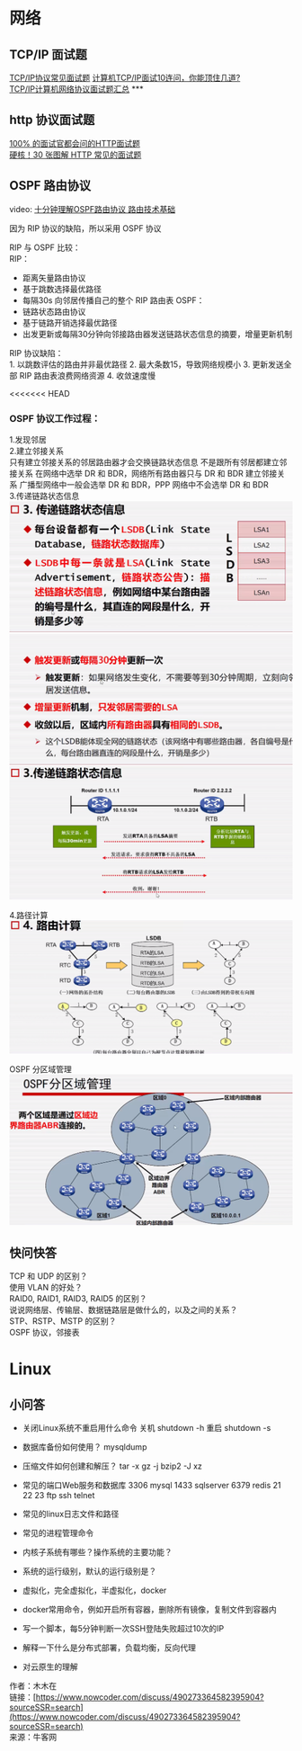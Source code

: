 # 网络  
## TCP/IP 面试题  
[TCP/IP协议常见面试题](https://blog.csdn.net/qq_41696018/article/details/124249818)
[计算机TCP/IP面试10连问，你能顶住几道?](https://zhuanlan.zhihu.com/p/357930679)  
[TCP/IP计算机网络协议面试题汇总](https://zhuanlan.zhihu.com/p/624875367) ***
  
  
## http 协议面试题  
[100% 的面试官都会问的HTTP面试题](https://zhuanlan.zhihu.com/p/135947893)  
[硬核！30 张图解 HTTP 常见的面试题](https://zhuanlan.zhihu.com/p/112010468)    
  
  
## OSPF 路由协议        
        
video: [十分钟理解OSPF路由协议 路由技术基础](https://www.bilibili.com/video/BV1YV41127U5/)
  
因为 RIP 协议的缺陷，所以采用 OSPF 协议  

RIP 与 OSPF 比较：  
RIP：  
* 距离矢量路由协议
* 基于跳数选择最优路径
* 每隔30s 向邻居传播自己的整个 RIP 路由表
OSPF：  
* 链路状态路由协议
* 基于链路开销选择最优路径
* 出发更新或每隔30分钟向邻接路由器发送链路状态信息的摘要，增量更新机制    
  
RIP 协议缺陷：  
	1. 以跳数评估的路由并非最优路径
	2. 最大条数15，导致网络规模小
	3. 更新发送全部 RIP 路由表浪费网络资源
	4. 收敛速度慢  
  
<<<<<<< HEAD
### OSPF 协议工作过程：      
    
1.发现邻居    
2.建立邻接关系    
	只有建立邻接关系的邻居路由器才会交换链路状态信息
	不是跟所有邻居都建立邻接关系
	在网络中选举 DR 和 BDR，网络所有路由器只与 DR 和 BDR 建立邻接关系
	广播型网络中一般会选举 DR 和 BDR，PPP 网络中不会选举 DR 和 BDR  
3.传递链路状态信息    
![](./photo/Pasted%20image%2020240315152415.png)    
![](./photo/Pasted%20image%2020240315152444.png)    
![](./photo/Pasted%20image%2020240315152526.png)    
  
4.路径计算  
![](./photo/Pasted%20image%2020240315152540.png)      


OSPF 分区域管理    
![](./photo/Pasted%20image%2020240315153041.png)    
    

  
  
## 快问快答  
  
TCP 和 UDP 的区别？  
使用 VLAN 的好处？  
RAID0, RAID1, RAID3, RAID5 的区别？  
说说网络层、传输层、数据链路层是做什么的，以及之间的关系？  
STP、RSTP、MSTP 的区别？  
OSPF 协议，邻接表  


  


# Linux  
## 小问答  
- 关闭Linux系统不重启用什么命令
  关机 shutdown -h
  重启 shutdown -s
- 数据库备份如何使用？
  mysqldump
- 压缩文件如何创建和解压？
  tar
  -x gz
  -j bzip2
  -J xz
- 常见的端口Web服务和数据库
  3306 mysql
  1433 sqlserver
  6379 redis
  21 22 23 ftp ssh telnet
  
- 常见的linux日志文件和路径
- 常见的进程管理命令
- 内核子系统有哪些？操作系统的主要功能？
- 系统的运行级别，默认的运行级别是？
- 虚拟化，完全虚拟化，半虚拟化，docker
- docker常用命令，例如开启所有容器，删除所有镜像，复制文件到容器内
- 写一个脚本，每5分钟判断一次SSH登陆失败超过10次的IP
- 解释一下什么是分布式部署，负载均衡，反向代理
- 对云原生的理解
  
  
作者：木木在  
链接：[https://www.nowcoder.com/discuss/490273364582395904?sourceSSR=search](https://www.nowcoder.com/discuss/490273364582395904?sourceSSR=search)  
来源：牛客网